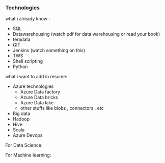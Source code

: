 ### Technologies 

what i already know :
- SQL
- Datawarehousing (watch pdf for data warehousing or read your book)
- teradata
- GIT
- Jenkins (watch something on this)
- TWS
- Shell scripting
- Python


what i want to add in resume:
- Azure technologies
	 - Azure Data factory
	 - Azure Data bricks
	 - Azure Data lake
	 - other stuffs like blobs , connectors , etc
- Big data
- Hadoop
- Hive
- Scala
- Azure Devops


For Data Science:


For Machine learning:

